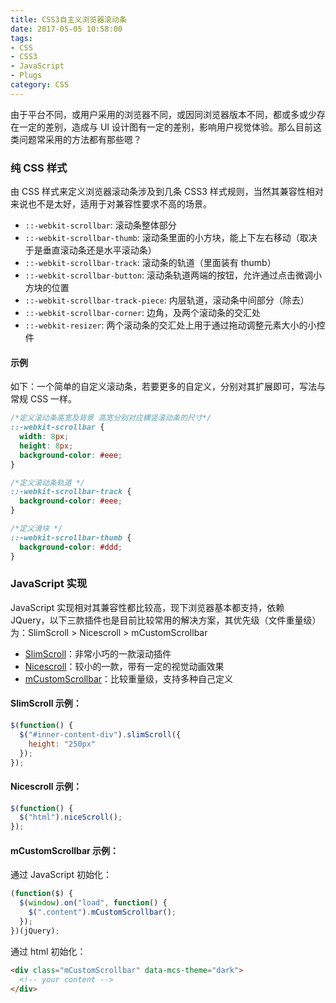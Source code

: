 ```yaml
---
title: CSS3自主义浏览器滚动条
date: 2017-05-05 10:58:00
tags:
- CSS
- CSS3
- JavaScript
- Plugs
category: CSS
---
```


由于平台不同，或用户采用的浏览器不同，或因同浏览器版本不同，都或多或少存在一定的差别，造成与 UI 设计图有一定的差别，影响用户视觉体验。那么目前这类问题常采用的方法都有那些嗯？

### 纯 CSS 样式

由 CSS 样式来定义浏览器滚动条涉及到几条 CSS3 样式规则，当然其兼容性相对来说也不是太好，适用于对兼容性要求不高的场景。

* `::-webkit-scrollbar`: 滚动条整体部分
* `::-webkit-scrollbar-thumb`: 滚动条里面的小方块，能上下左右移动（取决于是垂直滚动条还是水平滚动条）
* `::-webkit-scrollbar-track`: 滚动条的轨道（里面装有 thumb）
* `::-webkit-scrollbar-button`: 滚动条轨道两端的按钮，允许通过点击微调小方块的位置
* `::-webkit-scrollbar-track-piece`: 内层轨道，滚动条中间部分（除去）
* `::-webkit-scrollbar-corner`: 边角，及两个滚动条的交汇处
* `::-webkit-resizer`: 两个滚动条的交汇处上用于通过拖动调整元素大小的小控件

#### 示例

如下：一个简单的自定义滚动条，若要更多的自定义，分别对其扩展即可，写法与常规 CSS 一样。

```css
/*定义滚动条高宽及背景 高宽分别对应横竖滚动条的尺寸*/
::-webkit-scrollbar {
  width: 8px;
  height: 8px;
  background-color: #eee;
}

/*定义滚动条轨道 */
::-webkit-scrollbar-track {
  background-color: #eee;
}

/*定义滑块 */
::-webkit-scrollbar-thumb {
  background-color: #ddd;
}
```

### JavaScript 实现

JavaScript 实现相对其兼容性都比较高，现下浏览器基本都支持，依赖 JQuery，以下三款插件也是目前比较常用的解决方案，其优先级（文件重量级）为：SlimScroll > Nicescroll > mCustomScrollbar

* [SlimScroll](//rocha.la/jQuery-slimScroll)：非常小巧的一款滚动插件
* [Nicescroll](//nicescroll.areaaperta.com/)：较小的一款，带有一定的视觉动画效果
* [mCustomScrollbar](//manos.malihu.gr/jquery-custom-content-scroller/)：比较重量级，支持多种自己定义

#### SlimScroll 示例：

```javascript
$(function() {
  $("#inner-content-div").slimScroll({
    height: "250px"
  });
});
```

#### Nicescroll 示例：

```javascript
$(function() {
  $("html").niceScroll();
});
```

#### mCustomScrollbar 示例：

通过 JavaScript 初始化：

```javascript
(function($) {
  $(window).on("load", function() {
    $(".content").mCustomScrollbar();
  });
})(jQuery);
```

通过 html 初始化：

```html
<div class="mCustomScrollbar" data-mcs-theme="dark">
  <!-- your content -->
</div>
```
